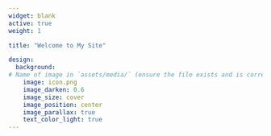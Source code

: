 ```yaml
---
widget: blank
active: true
weight: 1

title: "Welcome to My Site"

design:
  background:
# Name of image in `assets/media/` (ensure the file exists and is correctly referenced)
    image: icon.png
    image_darken: 0.6
    image_size: cover
    image_position: center
    image_parallax: true
    text_color_light: true
---
```

